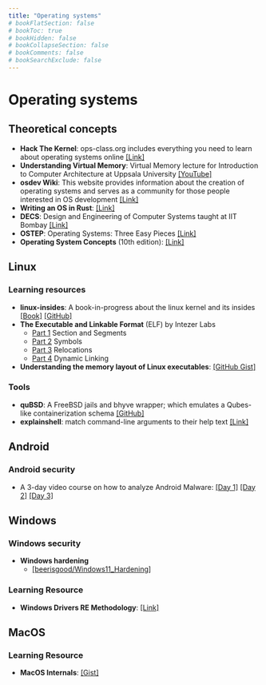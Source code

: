 ```yaml
---
title: "Operating systems"
# bookFlatSection: false
# bookToc: true
# bookHidden: false
# bookCollapseSection: false
# bookComments: false
# bookSearchExclude: false
---
```


# Operating systems

## Theoretical concepts
- **Hack The Kernel**: ops-class.org includes everything you need to learn about operating systems online [[Link]](https://ops-class.org)
- **Understanding Virtual Memory**: Virtual Memory lecture for Introduction to Computer Architecture at Uppsala University [[YouTube]](https://youtube.com/playlist?list=PLiwt1iVUib9s2Uo5BeYmwkDFUh70fJPxX&si=u6SnOVXuUehXBTME)
- **osdev Wiki**: This website provides information about the creation of operating systems and serves as a community for those people interested in OS development [[Link]](https://wiki.osdev.org/Main_Page)
- **Writing an OS in Rust**: [[Link]](https://os.phil-opp.com)
- **DECS**: Design and Engineering of Computer Systems taught at IIT Bombay [[Link]](https://www.cse.iitb.ac.in/~mythili/decs/)
- **OSTEP**: Operating Systems: Three Easy Pieces [[Link]](https://pages.cs.wisc.edu/~remzi/OSTEP/)
- **Operating System Concepts** (10th edition): [[Link]](https://www.wiley.com/en-us/Operating+System+Concepts,+10th+Edition-p-9781119320913)

## Linux

### Learning resources
- **linux-insides**: A book-in-progress about the linux kernel and its insides [[Book]](https://0xax.gitbook.io/linux-insides/) [[GitHub]](https://github.com/0xAX/linux-insides)
- **The Executable and Linkable Format** (ELF) by Intezer Labs
    - [Part 1](https://www.intezer.com/blog/research/executable-linkable-format-101-part1-sections-segments/) Section and Segments
    - [Part 2](https://www.intezer.com/blog/malware-analysis/executable-linkable-format-101-part-2-symbols/) Symbols
    - [Part 3](https://www.intezer.com/blog/malware-analysis/executable-and-linkable-format-101-part-3-relocations/) Relocations
    - [Part 4](https://www.intezer.com/blog/malware-analysis/executable-linkable-format-101-part-4-dynamic-linking/) Dynamic Linking
- **Understanding the memory layout of Linux executables**: [[GitHub Gist]](https://gist.github.com/CMCDragonkai/10ab53654b2aa6ce55c11cfc5b2432a4)

### Tools
- **quBSD**: A FreeBSD jails and bhyve wrapper; which emulates a Qubes-like containerization schema [[GitHub]](https://github.com/BawdyAnarchist/quBSD)
- **explainshell**: match command-line arguments to their help text [[Link]](https://explainshell.com)

## Android

### Android security
- A 3-day video course on how to analyze Android Malware: [[Day 1]](https://youtu.be/CwCOGf4Uunk?si=Fm8IOU1vJuRrtjDL) [[Day 2]](https://youtu.be/yZe8tGzm8nA?si=Zb1SDQW8oru0INGG) [[Day 3]](https://youtu.be/JdBu9yEu8g4?si=8NuK1Q4uw2TWmxs4)


## Windows

### Windows security
- **Windows hardening**
    - [[beerisgood/Windows11_Hardening]](https://github.com/beerisgood/Windows11_Hardening)

### Learning Resource
- **Windows Drivers RE Methodology**: [[Link]](https://voidsec.com/windows-drivers-reverse-engineering-methodology/)

## MacOS

### Learning Resource

- **MacOS Internals**: [[Gist]](https://gist.github.com/kconner/cff08fe3e0bb857ea33b47d965b3e19f)
